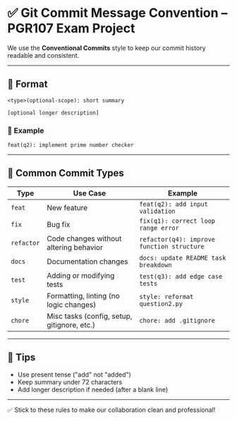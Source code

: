 
# ✅ Git Commit Message Convention – PGR107 Exam Project

We use the **Conventional Commits** style to keep our commit history readable and consistent.

---

## 📝 Format

```
<type>(optional-scope): short summary

[optional longer description]
```

### 🔹 Example

```
feat(q2): implement prime number checker
```

---

## 🔧 Common Commit Types

| Type        | Use Case                                     | Example                                           |
|-------------|-----------------------------------------------|--------------------------------------------------|
| `feat`      | New feature                                   | `feat(q2): add input validation`                 |
| `fix`       | Bug fix                                       | `fix(q1): correct loop range error`              |
| `refactor`  | Code changes without altering behavior        | `refactor(q4): improve function structure`       |
| `docs`      | Documentation changes                         | `docs: update README task breakdown`             |
| `test`      | Adding or modifying tests                     | `test(q3): add edge case tests`                  |
| `style`     | Formatting, linting (no logic changes)        | `style: reformat question2.py`                   |
| `chore`     | Misc tasks (config, setup, gitignore, etc.)   | `chore: add .gitignore`                          |

---

## 🧠 Tips

- Use present tense ("add" not "added")
- Keep summary under 72 characters
- Add longer description if needed (after a blank line)

---

✅ Stick to these rules to make our collaboration clean and professional!

